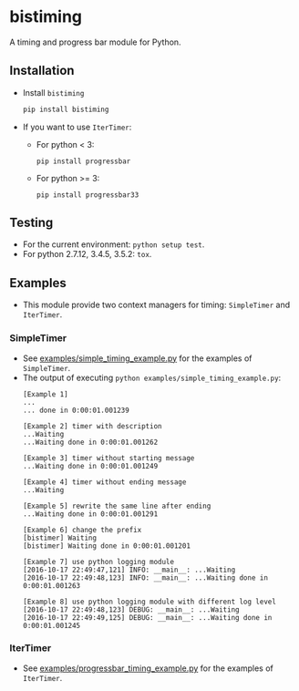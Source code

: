 # bistiming
A timing and progress bar module for Python.

## Installation
- Install `bistiming`
  ```bash
  pip install bistiming
  ```

- If you want to use `IterTimer`:
  - For python < 3:

    ```
    pip install progressbar
    ```
  - For python >= 3:

    ```
    pip install progressbar33
    ```

## Testing
- For the current environment: `python setup test`.
- For python 2.7.12, 3.4.5, 3.5.2: `tox`.

## Examples
- This module provide two context managers for timing: `SimpleTimer` and `IterTimer`.

### SimpleTimer
- See [examples/simple_timing_example.py](examples/simple_timing_example.py) for the examples of `SimpleTimer`.
- The output of executing `python examples/simple_timing_example.py`:
  ```
  [Example 1]
  ...
  ... done in 0:00:01.001239

  [Example 2] timer with description
  ...Waiting
  ...Waiting done in 0:00:01.001262

  [Example 3] timer without starting message
  ...Waiting done in 0:00:01.001249

  [Example 4] timer without ending message
  ...Waiting

  [Example 5] rewrite the same line after ending
  ...Waiting done in 0:00:01.001291

  [Example 6] change the prefix
  [bistimer] Waiting
  [bistimer] Waiting done in 0:00:01.001201

  [Example 7] use python logging module
  [2016-10-17 22:49:47,121] INFO: __main__: ...Waiting
  [2016-10-17 22:49:48,123] INFO: __main__: ...Waiting done in 0:00:01.001263

  [Example 8] use python logging module with different log level
  [2016-10-17 22:49:48,123] DEBUG: __main__: ...Waiting
  [2016-10-17 22:49:49,125] DEBUG: __main__: ...Waiting done in 0:00:01.001245
  ```

### IterTimer
- See [examples/progressbar_timing_example.py](examples/progressbar_timing_example.py) for the examples of `IterTimer`.
